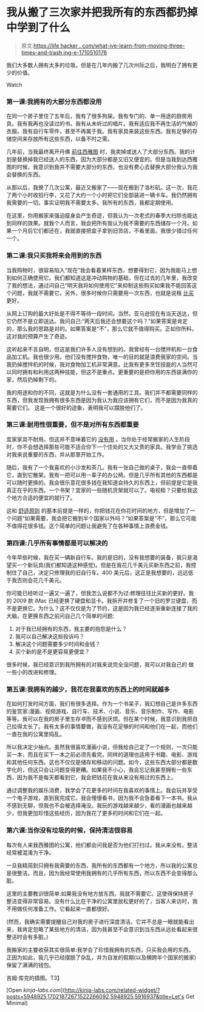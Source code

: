 # 我从搬了三次家并把我所有的东西都扔掉中学到了什么

> 原文:[https://life hacker . com/what-ive-learn-from-moving-three-times-and-trash ing-e-1710510176](https://lifehacker.com/what-ive-learned-from-moving-three-times-and-trashing-e-1710510176)

我们大多数人拥有太多的垃圾。但是在几年内搬了几次州际之后，我明白了拥有更少的价值。

Watch

### 第一课:我拥有的大部分东西都没用

在同一个房子里住了五年后，我有了很多狗屎。我有专门的、单一用途的厨房用具。我有我再也没读过的书。我有从未听过的唱片。我有适应我不再生活的气候的衣服。我有自行车零件，甚至不再属于我。我有家具来装这些东西。我有足够的存储空间来存放所有这些东西，以备不时之需。

几年前，当我最终离开丹佛 [前往西雅图](https://lifehacker.com/seven-things-i-learned-after-moving-across-the-country-1221354282) 时，我卖掉或送人了大部分东西。我的计划是替换掉我已经送人的东西，因为大部分都是又旧又便宜的。但是当我到达西雅图的时候，我意识到我并不需要大部分的东西，也没有费心去替换大部分我认为我会替换的东西。

从那以后，我换了几次公寓，最近又搬家了——现在搬到了洛杉矶。这一次，我花了两个小时收拾行李，又花了大约一个小时把它们全部装进一辆卡车。我仍然拥有我需要的一切。事实证明我不需要太多。我所有的东西，我都定期使用。

在这里，你用搬家来强迫瘦身会产生奇迹，但我认为一次老式的春季大扫除也能达到同样的效果。就我个人而言，我会把所有我认为我不需要的东西储存一个月。如果一个月后它们都还在，我就直接把盒子拿到旧货店，不看里面。我很少错过任何一个。

### 第二课:我只买我将来会用到的东西

当我购物时，很容易陷入“现在”我会看着某样东西，想要得到它，因为我能马上想到如何正确使用它。我们都知道这是冲动购物的基础，但在过去的几年里，我改变了我的想法，通过问自己“明天我将如何使用它”来抑制这些购买如果我不能回答这个问题，我就不需要它。另外，很多时候你只需要用一次东西，也就是说租 [比买](https://lifehacker.com/why-its-worth-renting-power-tools-to-save-yourself-time-1666567793) 更好。

从网上订购的最大好处是不得不等待一段时间。当然，亚马逊现在有当天送达，但它仍然不是立即送达。我问自己:“两天后我还会想要这个吗？”如果答案是肯定的，那么我的思路是对的。如果答案是“不”，那么它就不值得购买。正如你所料，这对我的预算产生了奇迹。

这听起来不言自明，但这是我们许多人没有想到的。我曾经有一台搅拌机和一台食品加工机。我也很少用。他们没有搅拌食物，唯一的目的就是浪费我家的空间。当我扔掉搅拌机的时候，我对食物加工机非常满意。比我有更多烹饪技能的人当然可以同时拥有和利用这两种技能，但这不是重点。更重要的是把你用的东西装满你的家，然后扔掉剩下的。

我的用途和你的不同，这就是为什么没有一套通用的工具。我们并不都需要同样的东西，但我发现我拥有很多东西是因为我认为我应该拥有它们，而不是因为我真的需要它们。
这是一个很好的迹象，表明我可以摆脱他们了。

### 第三课:耐用性很重要，但不是对所有东西都重要

宜家家具不耐用。但这并不意味着它的 [没有用](http://lifehacker.com/when-ikea-is-great-for-diy-and-when-it-isnt-499158925#_ga=1.108369474.1132973242.1412273304) 。当你处于经常搬家的人生阶段时，你不会想选择那些可能不适合你下一个住处的又大又贵的家具。我学会了挑选对我来说重要的东西，并从那里开始工作。

随后，我有了一个我喜欢的小沙发和茶几。我有一张自己做的桌子，我会一直带着它，直到它散架。我有一把可以用一辈子的办公椅。但是几乎所有其他的东西都是可以随时更换的。我会很乐意花很多钱在我知道会持久的东西上，但前提是它是我真正在乎的东西。一个书架？宜家的一些随机货架就可以了。电视柜？只要给我这个地方合适的便宜的就行了。

这和 [舒适原则](https://lifehacker.com/the-comfort-principle-spend-money-where-you-spend-your-5857142) 的基本前提是一样的，你把钱花在你花时间的地方，但是增加了一个问题“如果需要，我会把它搬到半个国家以外吗？”如果答案是“不”，那么它可能不值得花很多钱。这个简单的问题让我避免了在各种事情上浪费金钱。

### 第四课:几乎所有事情都是可以解决的

今年早些时候，我在买一辆新自行车。我的是旧的，没有我想要的装备，我只是渴望买一个新玩具(我们都知道这种感觉)。但是在我花几千美元买新东西之前，我控制住了自己，决定只修理我的旧自行车。400 美元后，这正是我想要的，远远低于我否则会花几千美元。

你可能已经听过一遍又一遍了，但我怎么说都不为过:修理往往比买新的更好。我的 2009 款 iMac 已经更换了硬盘和显卡。我拆开并修复了一个旧的罗兰键盘，而不是更换它。为什么？这不仅仅是为了节约，这是因为我已经逐渐重新连接了我的大脑，在更换东西之前问自己几个简单的问题:

1.  对于我已经拥有的东西，我主要的抱怨是什么？
2.  我可以自己解决这些投诉吗？
3.  解决这个问题需要多少时间和金钱？
4.  买个新的是不是更容易更便宜？

很多时候，我已经意识到我所拥有的对我来说完全没问题，我可以对我自己的 做一些小的改进和修理。

### 第五课:我拥有的越少，我花在我喜欢的东西上的时间就越多

在如何打发时间方面，我们有很多选择。作为一个书呆子，我幻想自己是许多东西的鉴赏家:漫画、视频游戏、自行车、技术、小说、音乐、音乐制作、写作、电影等等。我可以在我的房子里生存*年*而不感到厌烦。但在某个时候，我意识到我把自己拉得太长了。我有太多的事情要做，我没有花足够的时间和他们在一起，而他们一直在我的公寓里捣乱。

所以我决定少抽点。虽然我很喜欢漫画小说，但我给自己定了一个规则，一次只能买一本，而且在买下一本之前必须先看完。同样的道理也适用于书籍、电影、游戏和其他任何东西。这也不仅仅是储存和移动的问题。如今，这些东西大部分都是数字化的，但这只会让问题变得更糟。如果我不小心，我会忘记我甚至拥有一些东西，因为我不是每天都看到它，我会把钱花在我从来没有用过的东西上。

通过调整我的娱乐消费，我学会了花更多的时间在我喜欢的事情上。我会玩并享受一个电子游戏，直到我完成它。我会慢慢看书，因为我不会急着看下一本书。我从不感到无聊，但我也不会被选择淹没。我玩的游戏越来越少，看的漫画也越来越少，但我更加珍惜这些经历，因为我花了更多的时间和它们在一起。

### 第六课:当你没有垃圾的时候，保持清洁很容易

每次有人来我西雅图的公寓，他们都会问我是否为他们打扫过。我从来没有。整洁经常被混淆为干净。

一旦我精简到只拥有我需要的东西，我所有的东西都有一个地方，所以我的公寓总是很整洁。而且，因为我经常使用我拥有的几乎所有东西，所以东西不会变得那么脏。

这里的主要教训很简单:如果我没有地方放东西，我就不需要它。这使得保持房子整洁变得非常容易。没有什么比在干净的公寓里放松更好的了，当客人来访时，我不用做任何准备工作。它看起来一直都很好。

(然而，我确实需要提醒自己对我的房子进行深度清洁。它并不总是一眼就能看出来，我肯定忽略了某些地方的清洁，因为我甚至不会意识到当东西从远处看起来很整洁时会有多脏。)

我搬家的主要收获其实很简单:我学会了珍惜我拥有的东西，只买我会用的东西。正因为如此，我几乎已经摆脱了杂乱，并为自发的假期(以及横跨半个国家的搬家)保留了满满的钱包。

吉姆·库克的插图。T3】

[Open *kinja-labs.com*](http://kinja-labs.com/related-widget/?posts=5948925,1702187267,1522266092,5948925,5916937&title=Let's Get Minimal)